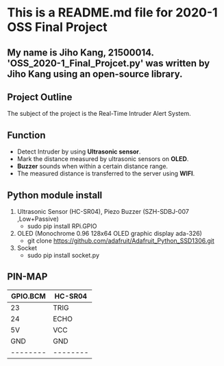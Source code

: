 This is a README.md file for 2020-1 OSS Final Project
==========
My name is Jiho Kang, 21500014.  
'OSS_2020-1_Final_Projcet.py' was **written by Jiho Kang** using an open-source library.
-

Project Outline
-
The subject of the project is the Real-Time Intruder Alert System. 
 
Function 
- 
* Detect Intruder by using **Ultrasonic sensor**. 
* Mark the distance measured by ultrasonic sensors on **OLED**. 
* **Buzzer** sounds when within a certain distance range. 
* The measured distance is transferred to the server using **WIFI**. 

Python module install
- 
1. Ultrasonic Sensor (HC-SR04), Piezo Buzzer (SZH-SDBJ-007 ,Low+Passive) 
	* sudo pip install RPi.GPIO  
1. OLED (Monochrome 0.96 128x64 OLED graphic display ada-326) 
	* git clone https://github.com/adafruit/Adafruit_Python_SSD1306.git
1. Socket 
	* sudo pip install socket.py 

PIN-MAP 
- 
GPIO.BCM | HC-SR04 
-------- | ------- 
      23 |    TRIG 
      24 |    ECHO 
      5V |     VCC 
     GND |     GND  
-------- |--------
